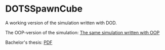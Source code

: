 # DOTSSpawnCube
A working version of the simulation written with DOD.


The OOP-version of the simulation: <a href="https://github.com/cw222kq/ExjobbOOP"> The same simulation written with OOP </a>


Bachelor's thesis: <a href="https://www.diva-portal.org/smash/get/diva2:1511171/FULLTEXT01.pdf"> PDF </a>
